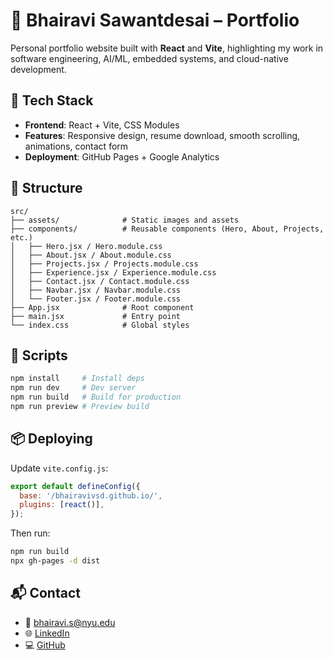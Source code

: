 
# 💼 Bhairavi Sawantdesai – Portfolio

Personal portfolio website built with **React** and **Vite**, highlighting my work in software engineering, AI/ML, embedded systems, and cloud-native development.

## 🚀 Tech Stack

- **Frontend**: React + Vite, CSS Modules  
- **Features**: Responsive design, resume download, smooth scrolling, animations, contact form  
- **Deployment**: GitHub Pages + Google Analytics

## 📁 Structure

```
src/
├── assets/              # Static images and assets
├── components/          # Reusable components (Hero, About, Projects, etc.)
│   ├── Hero.jsx / Hero.module.css
│   ├── About.jsx / About.module.css
│   ├── Projects.jsx / Projects.module.css
│   ├── Experience.jsx / Experience.module.css
│   ├── Contact.jsx / Contact.module.css
│   ├── Navbar.jsx / Navbar.module.css
│   └── Footer.jsx / Footer.module.css
├── App.jsx              # Root component
├── main.jsx             # Entry point
└── index.css            # Global styles
```

## 🔧 Scripts

```bash
npm install     # Install deps
npm run dev     # Dev server
npm run build   # Build for production
npm run preview # Preview build
```

## 📦 Deploying

Update `vite.config.js`:

```js
export default defineConfig({
  base: '/bhairavivsd.github.io/',
  plugins: [react()],
});
```

Then run:

```bash
npm run build
npx gh-pages -d dist
```

## 📬 Contact

- 📧 bhairavi.s@nyu.edu  
- 🌐 [LinkedIn](https://linkedin.com/in/bhairavi-sawantdesai)  
- 💻 [GitHub](https://github.com/BhairaviVSD)
